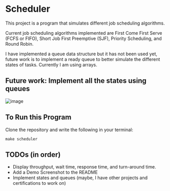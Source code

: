 # Scheduler
This project is a program that simulates different job scheduling algorithms. 

Current job scheduling algorithms implemented are First Come First Serve (FCFS or FIFO), Short Job First Preemptive (SJF), Priority Scheduling, and Round Robin.

I have implemented a queue data structure but it has not been used yet, future work is to implement a ready queue to better simulate the different states of tasks. Currently I am using arrays.

## Future work: Implement all the states using queues
![image](https://github.com/user-attachments/assets/00bcfee7-e0a7-4750-87b9-127ee8dd7056)

## To Run this Program
Clone the repository and write the following in your terminal:
```
make scheduler
```
## TODOs (in order)
- Display throughput, wait time, response time, and turn-around time.
- Add a Demo Screenshot to the README
- Implement states and queues (maybe, I have other projects and certifications to work on)
